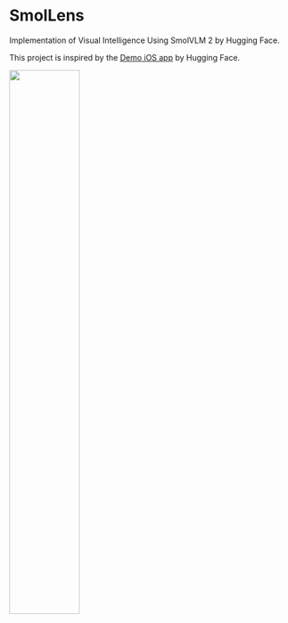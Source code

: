 # SmolLens
Implementation of Visual Intelligence Using SmolVLM 2 by Hugging Face.

This project is inspired by the [Demo iOS app](https://www.youtube.com/shorts/G1yQlHTk_Ig?feature=share) by Hugging Face.

<img src="https://github.com/user-attachments/assets/7f88a803-0cf1-4962-8ccd-38e1c64e64b2" style="height: 50%;">
